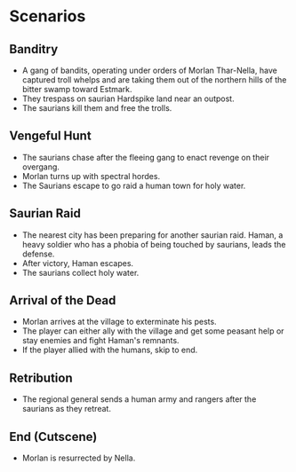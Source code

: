 # Scenarios
## Banditry
* A gang of bandits, operating under orders of Morlan Thar-Nella, have captured troll whelps and are taking them out of the northern hills of the bitter swamp toward Estmark.
 * They trespass on saurian Hardspike land near an outpost.
* The saurians kill them and free the trolls.
## Vengeful Hunt
* The saurians chase after the fleeing gang to enact revenge on their overgang.
* Morlan turns up with spectral hordes.
* The Saurians escape to go raid a human town for holy water.
## Saurian Raid
* The nearest city has been preparing for another saurian raid. Haman, a heavy soldier who has a phobia of being touched by saurians, leads the defense.
* After victory, Haman escapes.
 * The saurians collect holy water.
## Arrival of the Dead
* Morlan arrives at the village to exterminate his pests.
* The player can either ally with the village and get some peasant help or stay enemies and fight Haman's remnants.
* If the player allied with the humans, skip to end.
## Retribution
* The regional general sends a human army and rangers after the saurians as they retreat.
## End (Cutscene)
* Morlan is resurrected by Nella.
